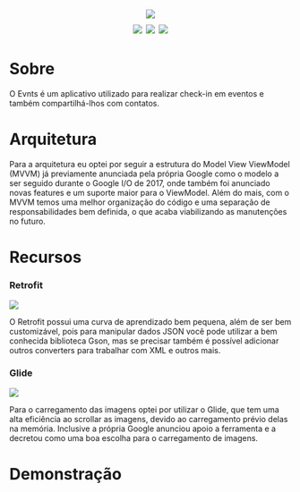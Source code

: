 <h1 align="center">
  <img src="https://i.imgur.com/B0kfF2t.png" /> <br/>
  
  <img src="https://img.shields.io/badge/kotlin-1.5.20-orange?link=https://kotlinlang.org/&link=http://right" />
  <img src="https://img.shields.io/badge/gradle-4.2.1-lightgrey" />
  <img src="https://img.shields.io/badge/sdk-19-green" />
</h1>

# Sobre
O Evnts é um aplicativo utilizado para realizar check-in em eventos e também compartilhá-lhos com contatos.

# Arquitetura
Para a arquitetura eu optei por seguir a estrutura do Model View ViewModel (MVVM) já previamente anunciada pela própria Google como o modelo a ser seguido durante o Google I/O de 2017, onde também foi anunciado novas features e um suporte maior para o ViewModel. Além do mais, com o MVVM temos uma melhor organização do código e uma separação de responsabilidades bem definida, o que acaba viabilizando as manutenções no futuro.

# Recursos
<span>
  <h3>Retrofit</h3> 
  <img src="https://img.shields.io/badge/Retrofit-2.9.0-brightgreen" /> <br/>
  
  O Retrofit possui uma curva de aprendizado bem pequena, além de ser bem customizável, pois para manipular dados JSON você pode utilizar a bem conhecida biblioteca Gson, mas se     precisar também é possível adicionar outros converters para trabalhar com XML e outros mais.
  
  <h3>Glide</h3> 
  <img src="https://img.shields.io/badge/Glide-4.12.0-9cf" /> <br/>
  
   Para o carregamento das imagens optei por utilizar o Glide, que tem uma alta eficiência ao scrollar as imagens, devido ao carregamento prévio delas na memória. Inclusive a        própria Google anunciou apoio a ferramenta e a decretou como uma boa escolha para o carregamento de imagens.  
</span>

# Demonstração
